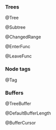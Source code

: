 ### Trees

@Tree

@Subtree

@ChangedRange

@EnterFunc

@LeaveFunc

### Node tags

@Tag

### Buffers

@TreeBuffer

@DefaultBufferLength

@BufferCursor

